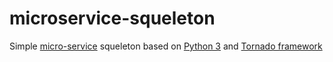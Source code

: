 # microservice-squeleton
Simple [micro-service](https://en.wikipedia.org/wiki/Microservices) squeleton based on [Python 3](https://www.python.org/) and [Tornado framework](http://www.tornadoweb.org/en/stable/)
